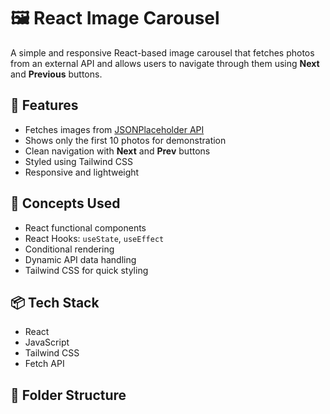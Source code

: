 # 🖼️ React Image Carousel

A simple and responsive React-based image carousel that fetches photos from an external API and allows users to navigate through them using **Next** and **Previous** buttons.

## 🚀 Features

- Fetches images from [JSONPlaceholder API](https://jsonplaceholder.typicode.com/photos)
- Shows only the first 10 photos for demonstration
- Clean navigation with **Next** and **Prev** buttons
- Styled using Tailwind CSS
- Responsive and lightweight

## 🧠 Concepts Used

- React functional components
- React Hooks: `useState`, `useEffect`
- Conditional rendering
- Dynamic API data handling
- Tailwind CSS for quick styling

## 📦 Tech Stack

- React
- JavaScript
- Tailwind CSS
- Fetch API

## 📁 Folder Structure
